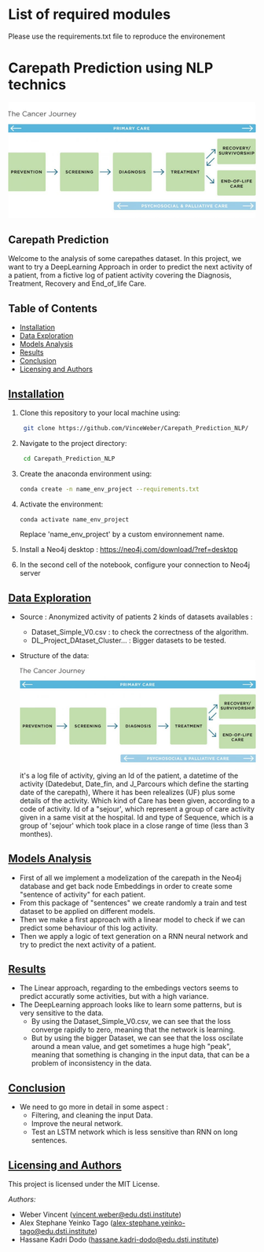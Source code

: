 # List of required modules
Please use the requirements.txt file to reproduce the environement

# Carepath Prediction using NLP technics
![Project Banner](Carepath_steps.jpg) <!-- You can replace this with a banner/image relevant to your project -->

## Carepath Prediction

Welcome to the analysis of some carepathes dataset. 
In this project, we want to try a DeepLearning Approach in order to predict the next activity of a patient, from a fictive log of patient activity covering the Diagnosis, Treatment, Recovery and End_of_life Care.

## Table of Contents

- [Installation](#installation)
- [Data Exploration](#data-exploration)
- [Models Analysis](#models-analysis)
- [Results](#results)
- [Conclusion](#results)
- [Licensing and Authors](#licensing-and-authors)

## [Installation](#installation)

1. Clone this repository to your local machine using:
   ```bash
    git clone https://github.com/VinceWeber/Carepath_Prediction_NLP/

2. Navigate to the project directory:
   ```bash
    cd Carepath_Prediction_NLP
3. Create the anaconda environment using:
    ```bash
    conda create -n name_env_project --requirements.txt
    ```
4. Activate the environment:
   ```bash
   conda activate name_env_project
   ```
    Replace 'name_env_project' by a custom environnement name.
	
5. Install a Neo4j desktop : https://neo4j.com/download/?ref=desktop

6. In the second cell of the notebook, configure your connection to Neo4j server

## [Data Exploration](#data-exploration)

- Source : Anonymized activity of patients 
2 kinds of datasets availables :
	- Dataset_Simple_V0.csv : to check the correctness of the algorithm.
	- DL_Project_DAtaset_Cluster... : Bigger datasets to be tested.

- Structure of the data: 
![Data_Structure](Carepath_steps.jpg) 
it's a log file of activity, giving an Id of the patient, a datetime of the activity (Datedebut, Date_fin, and J_Parcours which define the starting date of the carepath),
 Where it has been relealizes (UF) plus some details of the activity.
 Which kind of Care has been given, according to a code of activity.
 Id of a "sejour', which represent a group of care activity given in a same visit at the hospital.
 Id and type of Sequence, which is a group of 'sejour' which took place in a close range of time (less than 3 monthes).

## [Models Analysis](#models-analysis)

- First of all we implement a modelization of the carepath in the Neo4j database and get back node Embeddings in order to create some "sentence of activity" for each patient.
- From this package of "sentences" we create randomly a train and test dataset to be applied on different models.
- Then we make a first approach with a linear model to check if we can predict some behaviour of this log activity.
- Then we apply a logic of text generation on a RNN neural network and try to predict the next activity of a patient.


## [Results](#results)

- The Linear approach, regarding to the embedings vectors seems to predict accuratly some activities, but with a high variance. 
- The DeepLearning approach looks like to learn some patterns, but is very sensitive to the data.
	- By using the Dataset_Simple_V0.csv, we can see that the loss converge rapidly to zero, meaning that the network is learning.
	- But by using the bigger Dataset, we can see that the loss oscilate around a mean value, and get sometimes a huge high "peak", meaning that 
	  something is changing in the input data, that can be a problem of inconsistency in the data.

## [Conclusion](#Conclusion)

- We need to go more in detail in some aspect :
	- Filtering, and cleaning the input Data.
	- Improve the neural network.
	- Test an LSTM network which is less sensitive than RNN on long sentences.


## [Licensing and Authors](#licensing-and-authors)

This project is licensed under the MIT License.

_Authors:_
- Weber Vincent (vincent.weber@edu.dsti.institute)
- Alex Stephane Yeinko Tago (alex-stephane.yeinko-tago@edu.dsti.institute)
- Hassane Kadri Dodo (hassane.kadri-dodo@edu.dsti.institute)